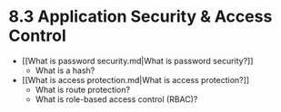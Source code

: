 # 8.3 Application Security & Access Control

- [[What is password security.md|What is password security?]]
  - What is a hash?
- [[What is access protection.md|What is access protection?]]
  - What is route protection?
  - What is role-based access control (RBAC)?
